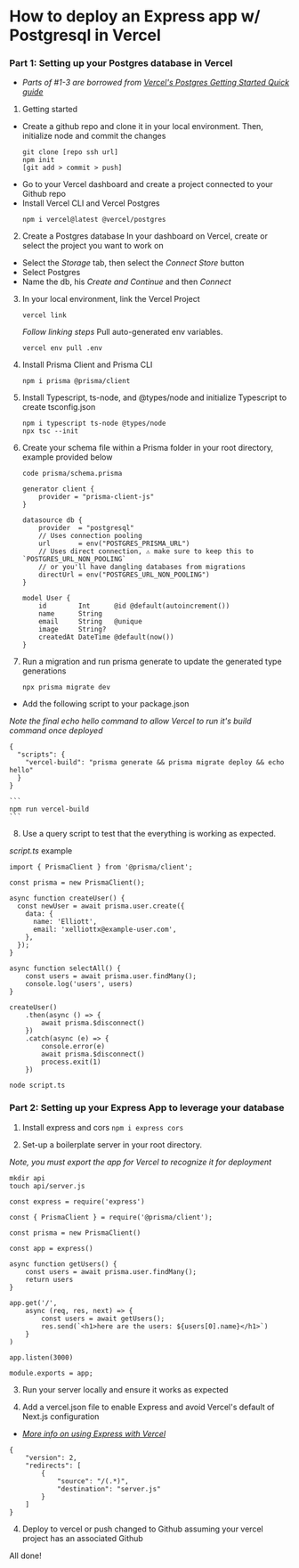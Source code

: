 # How to deploy an Express app w/ Postgresql in Vercel

### Part 1: Setting up your Postgres database in Vercel

-   _Parts of #1-3 are borrowed from [Vercel's Postgres Getting Started Quick guide](https://vercel.com/docs/storage/vercel-postgres/quickstart)_

1. Getting started

-   Create a github repo and clone it in your local environment. Then, initialize node and commit the changes
    ```
    git clone [repo ssh url]
    npm init
    [git add > commit > push]
    ```
-   Go to your Vercel dashboard and create a project connected to your Github repo
-   Install Vercel CLI and Vercel Postgres
    ```
    npm i vercel@latest @vercel/postgres
    ```

2. Create a Postgres database
   In your dashboard on Vercel, create or select the project you want to work on

-   Select the _Storage_ tab, then select the _Connect Store_ button
-   Select Postgres
-   Name the db, his _Create and Continue_ and then _Connect_

3. In your local environment, link the Vercel Project
    ```
    vercel link
    ```
    _Follow linking steps_
    Pull auto-generated env variables.
    ```
    vercel env pull .env
    ```
4. Install Prisma Client and Prisma CLI

    ```
    npm i prisma @prisma/client
    ```

5. Install Typescript, ts-node, and @types/node and initialize Typescript to create tsconfig.json

    ```
    npm i typescript ts-node @types/node
    npx tsc --init
    ```

6. Create your schema file within a Prisma folder in your root directory, example provided below

    ```
    code prisma/schema.prisma
    ```

    ```
    generator client {
        provider = "prisma-client-js"
    }

    datasource db {
        provider  = "postgresql"
        // Uses connection pooling
        url       = env("POSTGRES_PRISMA_URL")
        // Uses direct connection, ⚠️ make sure to keep this to `POSTGRES_URL_NON_POOLING`
        // or you'll have dangling databases from migrations
        directUrl = env("POSTGRES_URL_NON_POOLING")
    }

    model User {
        id        Int      @id @default(autoincrement())
        name      String
        email     String   @unique
        image     String?
        createdAt DateTime @default(now())
    }
    ```

7. Run a migration and run prisma generate to update the generated type generations
    ```
    npx prisma migrate dev
    ```

-   Add the following script to your package.json

_Note the final echo hello command to allow Vercel to run it's build command once deployed_

```
{
  "scripts": {
    "vercel-build": "prisma generate && prisma migrate deploy && echo hello"
  }
}
```

    ```
    npm run vercel-build
    ```

8. Use a query script to test that the everything is working as expected.

_script.ts_ example

```
import { PrismaClient } from '@prisma/client';

const prisma = new PrismaClient();

async function createUser() {
  const newUser = await prisma.user.create({
    data: {
      name: 'Elliott',
      email: 'xelliottx@example-user.com',
    },
  });
}

async function selectAll() {
    const users = await prisma.user.findMany();
    console.log('users', users)
}

createUser()
    .then(async () => {
        await prisma.$disconnect()
    })
    .catch(async (e) => {
        console.error(e)
        await prisma.$disconnect()
        process.exit(1)
    })
```

```
node script.ts
```

### Part 2: Setting up your Express App to leverage your database

1. Install express and cors
   `npm i express cors`

2. Set-up a boilerplate server in your root directory.

_Note, you must export the app for Vercel to recognize it for deployment_

```
mkdir api
touch api/server.js
```

```
const express = require('express')

const { PrismaClient } = require('@prisma/client');

const prisma = new PrismaClient()

const app = express()

async function getUsers() {
    const users = await prisma.user.findMany();
    return users
}

app.get('/',
    async (req, res, next) => {
        const users = await getUsers();
        res.send(`<h1>here are the users: ${users[0].name}</h1>`)
    }
)

app.listen(3000)

module.exports = app;
```

3. Run your server locally and ensure it works as expected

4. Add a vercel.json file to enable Express and avoid Vercel's default of Next.js configuration

-   _[More info on using Express with Vercel](https://vercel.com/guides/using-express-with-vercel)_

```
{
    "version": 2,
    "redirects": [
        {
            "source": "/(.*)",
            "destination": "server.js"
        }
    ]
}
```

4. Deploy to vercel or push changed to Github assuming your vercel project has an associated Github

All done!
